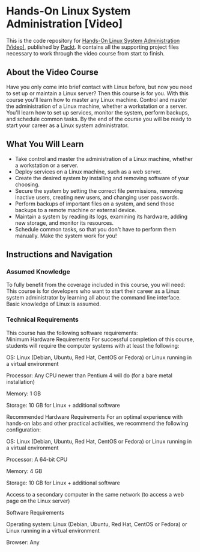 


# Hands-On Linux System Administration [Video]
This is the code repository for [Hands-On Linux System Administration [Video]](https://www.packtpub.com/virtualization-and-cloud/hands-linux-system-administration-video), published by [Packt](https://www.packtpub.com/?utm_source=github). It contains all the supporting project files necessary to work through the video course from start to finish.
## About the Video Course
Have you only come into brief contact with Linux before, but now you need to set up or maintain a Linux server? Then this course is for you.
With this course you'll learn how to master any Linux machine. Control and master the administration of a Linux machine, whether a workstation or a server. You'll learn how to set up services, monitor the system, perform backups, and schedule common tasks.
By the end of the course you will be ready to start your career as a Linux system administrator.

<H2>What You Will Learn</H2>
<DIV class=book-info-will-learn-text>
<UL>
<LI>Take control and master the administration of a Linux machine, whether a workstation or a server.
<LI>Deploy services on a Linux machine, such as a web server.
<LI>Create the desired system by installing and removing software of your choosing.
<LI>Secure the system by setting the correct file permissions, removing inactive users, creating new users, and changing user passwords.
<LI>Perform backups of important files on a system, and send those backups to a remote machine or external device.
<LI>Maintain a system by reading its logs, examining its hardware, adding new storage, and monitor its resources.
<LI>Schedule common tasks, so that you don't have to perform them manually. Make the system work for you! </LI></UL></DIV>

## Instructions and Navigation
### Assumed Knowledge
To fully benefit from the coverage included in this course, you will need:<br/>
This course is for developers who want to start their career as a Linux system administrator by learning all about the command line interface. Basic knowledge of Linux is assumed.
### Technical Requirements
This course has the following software requirements:<br/>
Minimum Hardware Requirements
For successful completion of this course, students will require the computer systems with at least the following:

OS: Linux (Debian, Ubuntu, Red Hat, CentOS or Fedora) or Linux running in a virtual environment

Processor: Any CPU newer than Pentium 4 will do (for a bare metal installation)

Memory: 1 GB

Storage: 10 GB for Linux + additional software

Recommended Hardware Requirements
For an optimal experience with hands-on labs and other practical activities, we recommend the following configuration:

OS: Linux (Debian, Ubuntu, Red Hat, CentOS or Fedora) or Linux running in a virtual environment

Processor: A 64-bit CPU

Memory: 4 GB

Storage: 10 GB for Linux + additional software

Access to a secondary computer in the same network (to access a web page on the Linux server)

Software Requirements

Operating system: Linux (Debian, Ubuntu, Red Hat, CentOS or Fedora) or Linux running in a virtual environment

Browser: Any



